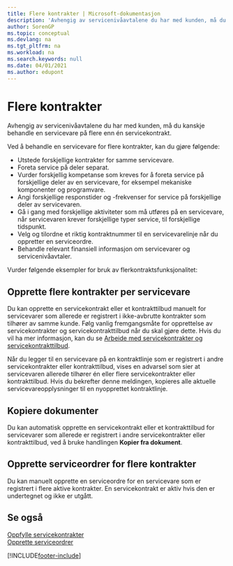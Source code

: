 ```yaml
---
title: Flere kontrakter | Microsoft-dokumentasjon
description: 'Avhengig av servicenivåavtalene du har med kunden, må du kanskje behandle en servicevare på flere enn én servicekontrakt.'
author: SorenGP
ms.topic: conceptual
ms.devlang: na
ms.tgt_pltfrm: na
ms.workload: na
ms.search.keywords: null
ms.date: 04/01/2021
ms.author: edupont
---
```

# <a name="multiple-contracts"></a><a name="multiple-contracts"></a><a name="multiple-contracts"></a>Flere kontrakter
Avhengig av servicenivåavtalene du har med kunden, må du kanskje behandle en servicevare på flere enn én servicekontrakt.  
  
Ved å behandle en servicevare for flere kontrakter, kan du gjøre følgende:  
  
* Utstede forskjellige kontrakter for samme servicevare.  
* Foreta service på deler separat.  
* Vurder forskjellig kompetanse som kreves for å foreta service på forskjellige deler av en servicevare, for eksempel mekaniske komponenter og programvare.  
* Angi forskjellige responstider og -frekvenser for service på forskjellige deler av servicevaren.  
* Gå i gang med forskjellige aktiviteter som må utføres på en servicevare, når servicevaren krever forskjellige typer service, til forskjellige tidspunkt.  
* Velg og tilordne et riktig kontraktnummer til en servicevarelinje når du oppretter en serviceordre.  
* Behandle relevant finansiell informasjon om servicevarer og servicenivåavtaler.  
  
Vurder følgende eksempler for bruk av flerkontraktsfunksjonalitet:  
  
## <a name="creating-multiple-contracts-per-service-item"></a><a name="creating-multiple-contracts-per-service-item"></a><a name="creating-multiple-contracts-per-service-item"></a>Opprette flere kontrakter per servicevare
Du kan opprette en servicekontrakt eller et kontrakttilbud manuelt for servicevarer som allerede er registrert i ikke-avbrutte kontrakter som tilhører av samme kunde. Følg vanlig fremgangsmåte for opprettelse av servicekontrakter og servicekontrakttilbud når du skal gjøre dette. Hvis du vil ha mer informasjon, kan du se [Arbeide med servicekontrakter og servicekontrakttilbud](service-how-to-create-service-contracts-and-service-contract-quotes.md).  
  
Når du legger til en servicevare på en kontraktlinje som er registrert i andre servicekontrakter eller kontrakttilbud, vises en advarsel som sier at servicevaren allerede tilhører én eller flere servicekontrakter eller kontrakttilbud. Hvis du bekrefter denne meldingen, kopieres alle aktuelle servicevareopplysninger til en nyopprettet kontraktlinje.  
  
## <a name="copying-documents"></a><a name="copying-documents"></a><a name="copying-documents"></a>Kopiere dokumenter
Du kan automatisk opprette en servicekontrakt eller et kontrakttilbud for servicevarer som allerede er registrert i andre servicekontrakter eller kontrakttilbud, ved å bruke handlingen **Kopier fra dokument**.  
  
## <a name="creating-service-orders-for-multiple-contracts"></a><a name="creating-service-orders-for-multiple-contracts"></a><a name="creating-service-orders-for-multiple-contracts"></a>Opprette serviceordrer for flere kontrakter
Du kan manuelt opprette en serviceordre for en servicevare som er registrert i flere aktive kontrakter. En servicekontrakt er aktiv hvis den er undertegnet og ikke er utgått.  
  
## <a name="see-also"></a><a name="see-also"></a><a name="see-also"></a>Se også
[Oppfylle servicekontrakter](service-fulfill-service-contracts.md)  
[Opprette serviceordrer](service-how-to-create-service-orders.md)  


[!INCLUDE[footer-include](includes/footer-banner.md)]
